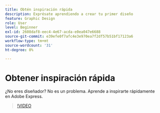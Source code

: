 ```yaml
---
title: Obtén inspiración rápida
description: Exprésate aprendiendo a crear tu primer diseño
feature: Graphic Design
role: User
level: Beginner
exl-id: 2608daf8-eec4-4e67-acda-e0ea047e6688
source-git-commit: e39efe0f7afc4e3e970ea7f2df57b51bf17123a6
workflow-type: tm+mt
source-wordcount: '31'
ht-degree: 0%

---
```


# Obtener inspiración rápida

¿No eres diseñador? No es un problema. Aprende a inspirarte rápidamente en Adobe Express.

>[!VIDEO](https://video.tv.adobe.com/v/3420207?quality=12&learn=on&hidetitle=true)
